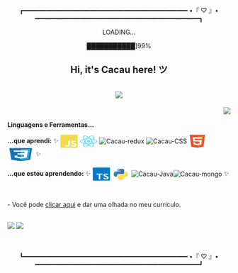 <!-- https://devicon.dev/  -->

<div align="center">
  <p>┏━━━━━━━━━━━━━━━━━━━━━━━━━━━━━━━━━━━━━━━━━━━━ •『 ♡ 』• ━━━━━━━━━━━━━━━━━━━━━━━━━━━━━━━━━━━━━━━━━━━━┓</p>
  <p>LOADING...</p>
  <p>███████████]99%</p>
  <h2>Hi, it's Cacau here! ツ</h2>
</div>

<a href="https://github.com/itscacauinpt"></a>

<br/>

<div align="center">
 <a href="https://www.linkedin.com/in/anaclaudia-de-souza" target="_blank">
  <img src="https://img.shields.io/badge/-LinkedIn-%230077B5?style=for-the-badge&logo=linkedin&logoColor=black">
 </a>
</div>

<br/>

<img align="right" atl="good" src="https://media.giphy.com/media/11ISwbgCxEzMyY/giphy.gif">

<br/>

**Linguagens e Ferramentas...**

 **...que aprendi:**  ✨ <img align="center" alt="Cacau-Js" height="30" width="40" src="https://raw.githubusercontent.com/devicons/devicon/master/icons/javascript/javascript-plain.svg">
  <img align="center" alt="Cacau-React" height="30" width="40" src="https://raw.githubusercontent.com/devicons/devicon/master/icons/react/react-original.svg">
  <img align="center" alt="Cacau-redux" height="30" width="60" src="https://cdn.jsdelivr.net/gh/devicons/devicon/icons/redux/redux-original.svg"> 
  <img align="center" alt="Cacau-CSS" height="30" width="60" src="https://cdn.jsdelivr.net/gh/devicons/devicon/icons/jest/jest-plain.svg">
    <img align="center" alt="Cacau-HTML" height="30" width="40" src="https://raw.githubusercontent.com/devicons/devicon/master/icons/html5/html5-original.svg">
  <img align="center" alt="Cacau-CSS" height="30" width="60" src="https://raw.githubusercontent.com/devicons/devicon/master/icons/css3/css3-original.svg"> ✨
 
 **...que estou aprendendo:** ✨ <img align="center" alt="Cacau-Ts" height="30" width="40" src="https://raw.githubusercontent.com/devicons/devicon/master/icons/typescript/typescript-plain.svg">
  <img align="center" alt="Cacau-Python" height="30" width="40" src="https://raw.githubusercontent.com/devicons/devicon/master/icons/python/python-original.svg">
  <img align="center" alt="Cacau-Java" height="30" width="40" src="https://cdn.jsdelivr.net/gh/devicons/devicon/icons/java/java-original-wordmark.svg"><img align="center" alt="Cacau-mongo" height="30" width="60" src="https://cdn.jsdelivr.net/gh/devicons/devicon/icons/mongodb/mongodb-original-wordmark.svg" /> ✨
<!--   
<img align="center" alt="Cacau-Csharp" height="30" width="40" src="https://raw.githubusercontent.com/devicons/devicon/master/icons/csharp/csharp-original.svg">   

-->
<br/>

<p>
  - Você pode <a href="https://gitconnected.com/itscacauinpt/resume" target="_blank">clicar aqui</a> e dar uma olhada no meu currículo.
</p>

<!-- <p>- Olá, meu nome é Ana Claudia mas pode me chamar de Cacau</p>
<p>- </p>
<p>-I’m looking to collaborate on ... </p>
<p>-I’m looking for help with ...</p>
<p>-Ask me about ...</p>
<p>-How to reach me: ...</p>
<p>-Pronouns: ...</p>
<p>-Fun fact: ...</p> -->

<br/>

<div align="left">
  <img height="180em"
       src="https://github-readme-stats.vercel.app/api?username=itscacauinpt&show_icons=true&theme=dracula&include_all_commits=true&count_private=true"/>
  <img height="180em"
       src="https://github-readme-stats.vercel.app/api/top-langs/?username=itscacauinpt&layout=compact&langs_count=7&theme=dracula"/>
</div>
<br/>
  <br/>
<p align="center">┗━━━━━━━━━━━━━━━━━━━━━━━━━━━━━━━━━━━━━━━━━━━━ •『 ♡ 』• ━━━━━━━━━━━━━━━━━━━━━━━━━━━━━━━━━━━━━━━━━━━━┛</p>
